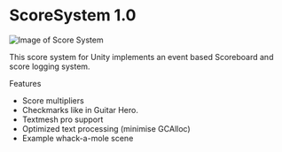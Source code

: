 # ScoreSystem 1.0

![Image of Score System](https://davidball.dev/ImgUploads/ScoreLogger.gif)

This score system for Unity implements an event based Scoreboard and score logging system.

Features
* Score multipliers
* Checkmarks like in Guitar Hero.
* Textmesh pro support
* Optimized text processing (minimise GCAlloc)
* Example whack-a-mole scene